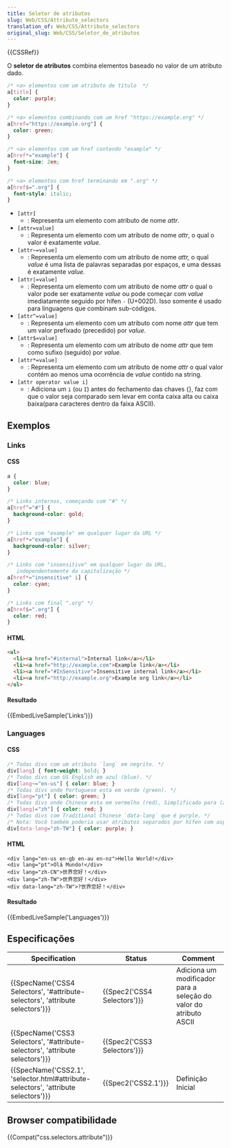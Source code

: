 ```yaml
---
title: Seletor de atributos
slug: Web/CSS/Attribute_selectors
translation_of: Web/CSS/Attribute_selectors
original_slug: Web/CSS/Seletor_de_atributos
---
```

{{CSSRef}}

O **seletor de atributos** combina elementos baseado no valor de um atributo dado.

```css
/* <a> elementos com um atributo de título  */
a[title] {
  color: purple;
}

/* <a> elementos combinando com um href "https://example.org" */
a[href="https://example.org"] {
  color: green;
}

/* <a> elementos com um href contendo "example" */
a[href*="example"] {
  font-size: 2em;
}

/* <a> elementos com href terminando em ".org" */
a[href$=".org"] {
  font-style: italic;
}
```

- `[attr]`
  - : Representa um elemento com atributo de nome _attr_.
- `[attr=value]`
  - : Representa um elemento com um atributo de nome _attr_, o qual o valor é exatamente _value._
- `[attr~=value]`
  - : Representa um elemento com um atributo de nome _attr,_ o qual _value_ é uma lista de palavras separadas por espaços, e uma dessas é exatamente _value._
- `[attr|=value]`
  - : Representa um elemento com um atributo de nome _attr_ o qual o valor pode ser exatamente _value_ ou pode começar com _value_ imediatamente seguido por hífen `-` (U+002D). Isso somente é usado para linguagens que combinam sub-códigos.
- `[attr^=value]`
  - : Representa um elemento com um atributo com nome _attr_ que tem um valor prefixado (precedido) por _value._
- `[attr$=value]`
  - : Representa um elemento com um atributo de nome _attr_ que tem como sufixo (seguido) por _value._
- `[attr*=value]`
  - : Representa um elemento com um atributo de nome _attr_ o qual valor contém ao menos uma ocorrência de _value_ contido na string.
- `[attr operator value i]`
  - : Adiciona um `i` (ou `I`) antes do fechamento das chaves {}, faz com que o valor seja comparado sem levar em conta caixa alta ou caixa baixa(para caracteres dentro da faixa ASCII).

## Exemplos

### Links

#### CSS

```css
a {
  color: blue;
}

/* Links internos, começando com "#" */
a[href^="#"] {
  background-color: gold;
}

/* Links com "example" em qualquer lugar da URL */
a[href*="example"] {
  background-color: silver;
}

/* Links com "insensitive" em qualquer lugar da URL,
   independentemente da capitalização */
a[href*="insensitive" i] {
  color: cyan;
}

/* Links com final ".org" */
a[href$=".org"] {
  color: red;
}
```

#### HTML

```html
<ul>
  <li><a href="#internal">Internal link</a></li>
  <li><a href="http://example.com">Example link</a></li>
  <li><a href="#InSensitive">Insensitive internal link</a></li>
  <li><a href="http://example.org">Example org link</a></li>
</ul>
```

#### Resultado

{{EmbedLiveSample('Links')}}

### Languages

#### CSS

```css
/* Todas divs com um atributo `lang` em negrito. */
div[lang] { font-weight: bold; }
/* Todas divs com US English em azul (blue). */
div[lang~="en-us"] { color: blue; }
/* Todas divs onde Portuguese esta em verde (green). */
div[lang="pt"] { color: green; }
/* Todas divs onde Chinese esta em vermelho (red), Simplificado para (zh-CN) ou tradicional (zh-TW). */
div[lang|="zh"] { color: red; }
/* Todas divs com Traditional Chinese `data-lang` que é purple. */
/* Nota: Você também poderia usar atributos separados por hífen com aspas duplas */
div[data-lang="zh-TW"] { color: purple; }
```

#### HTML

    <div lang="en-us en-gb en-au en-nz">Hello World!</div>
    <div lang="pt">Olá Mundo!</div>
    <div lang="zh-CN">世界您好！</div>
    <div lang="zh-TW">世界您好！</div>
    <div data-lang="zh-TW">?世界您好！</div>

#### Resultado

{{EmbedLiveSample('Languages')}}

## Especificações

| Specification                                                                                                | Status                               | Comment                                                           |
| ------------------------------------------------------------------------------------------------------------ | ------------------------------------ | ----------------------------------------------------------------- |
| {{SpecName('CSS4 Selectors', '#attribute-selectors', 'attribute selectors')}}     | {{Spec2('CSS4 Selectors')}} | Adiciona um modificador para a seleção do valor do atributo ASCII |
| {{SpecName('CSS3 Selectors', '#attribute-selectors', 'attribute selectors')}}     | {{Spec2('CSS3 Selectors')}} |                                                                   |
| {{SpecName('CSS2.1', 'selector.html#attribute-selectors', 'attribute selectors')}} | {{Spec2('CSS2.1')}}             | Definição Inicial                                                 |

## Browser compatibilidade

{{Compat("css.selectors.attribute")}}

